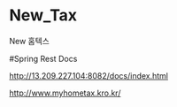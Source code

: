 # New_Tax
New 홈텍스

#Spring Rest Docs 

http://13.209.227.104:8082/docs/index.html

http://www.myhometax.kro.kr/

